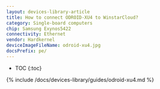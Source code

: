 ```yaml
---
layout: devices-library-article
title: How to connect ODROID-XU4 to WinstarCloud?
category: Single-board computers
chip: Samsung Exynos5422
connectivity: Ethernet
vendor: Hardkernel
deviceImageFileName: odroid-xu4.jpg
docsPrefix: pe/
---
```



* TOC
{:toc}

{% include /docs/devices-library/guides/odroid-xu4.md %}